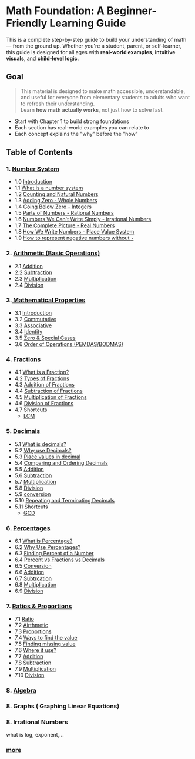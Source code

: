 # Math Foundation: A Beginner-Friendly Learning Guide

This is a complete step-by-step guide to build your understanding of math — from the ground up. Whether you're a student, parent, or self-learner, this guide is designed for all ages with **real-world examples**, **intuitive visuals**, and **child-level logic**.


## Goal
> This material is designed to make math accessible, understandable, and useful for everyone from elementary students to adults who want to refresh their understanding.  
> Learn **how math actually works**, not just how to solve fast.

* Start with Chapter 1 to build strong foundations
* Each section has real-world examples you can relate to
* Each concept explains the "why" before the "how"


## Table of Contents

### 1. [Number System](./Number_system/README.md#chapter-1-understanding-numbers-)
- 1.0 [Introduction](./Number_system/README.md#introduction)
- 1.1 [What is a number system](./Number_system/README.md#what-is-number-system)
- 1.2 [Counting and Natural Numbers](./Number_system/README.md#counting-and-natural-numbers)
- 1.3 [Adding Zero - Whole Numbers](./Number_system/README.md#adding-zero---whole-numbers)
- 1.4 [Going Below Zero - Integers](./Number_system/README.md#going-below-zero---integers)
- 1.5 [Parts of Numbers - Rational Numbers](./Number_system/README.md#parts-of-numbers---rational-numbers) 
- 1.6 [Numbers We Can't Write Simply - Irrational Numbers](./Number_system/README.md#numbers-we-cant-write-simply---irrational-numbers)
- 1.7 [The Complete Picture - Real Numbers](./Number_system/README.md#the-complete-picture---real-numbers)
- 1.8 [How We Write Numbers - Place Value System](./Number_system/README.md#how-we-write-numbers---place-value-system)
- 1.9 [How to represent negative numbers without `-`](./Number_system/BASE-2.md)


### 2. [Arithmetic (Basic Operations)](./Airthmetic/README.md#chapter-2-arithmetic)
- 2.1 [Addition](./Airthmetic/README.md#addition)
- 2.2 [Subtraction](./Airthmetic/README.md#subtraction)
- 2.3 [Multiplication](./Airthmetic/README.md#multiplication)
- 2.4 [Division](./Airthmetic/README.md#division)

### 3.[ Mathematical Properties](./properties/README.md#chapter-3-mathematical-properties)
- 3.1 [Introduction](./properties/README.md#introduction)
- 3.2 [Commutative](./properties/README.md#commutative-property)
- 3.3 [Associative ](./properties/README.md#associative-property)
- 3.4 [Identity](./properties/README.md#identity-property)
- 3.5 [Zero & Special Cases](./properties/README.md#zero--special-cases)
- 3.6 [Order of Operations (PEMDAS/BODMAS)](./properties/README.md#order-of-operations-pemdasbodmas)


### 4. [Fractions](./Fractions/README.md#chapter-4-fractions)
- 4.1 [What is a Fraction?](./Fractions/README.md#what-is-a-fraction)
- 4.2 [Types of Fractions](./Fractions/README.md#types-of-fractions)
- 4.3 [Addition of Fractions](./Fractions/README.md#addition)
- 4.4 [Subtraction of Fractions](./Fractions/README.md#subtraction)
- 4.5 [Multiplication of Fractions](./Fractions/README.md#multiplication)
- 4.6 [Division of Fractions](./Fractions/README.md#division)
- 4.7 Shortcuts
  - [LCM](./Fractions/README.md#lcm-least-common-multiple)


### 5. [Decimals](./Decimals/README.md#chapter-5-decimals)
- 5.1 [What is decimals?](./Decimals/README.md#what-is-decimal)
- 5.2 [Why use Decimals?](./Decimals/README.md#why-use-decimals)
- 5.3 [Place values in decimal](./Decimals/README.md#structure-of-a-decimal)
- 5.4 [Comparing and Ordering Decimals](./Decimals/README.md#comparing-and-ordering-decimals)
- 5.5 [Addition](./Decimals/README.md#addition)
- 5.6 [Subtraction](./Decimals/README.md#subtraction)
- 5.7 [Multiplication](./Decimals/README.md#multiplication)
- 5.8 [Division](./Decimals/README.md#division)
- 5.9 [conversion](./Decimals/README.md#conversion)
- 5.10 [Repeating and Terminating Decimals](./Decimals/README.md#terminating-decimals)
- 5.11 Shortcuts  
  - [GCD](./Decimals/README.md#gcd-greatest-common-divisior)


### 6. [Percentages](./Percentage/Readme.md#chapter-6-percentage)
- 6.1 [What is Percentage?](./Percentage/Readme.md#what-is-percentage)
- 6.2 [Why Use Percentages?](./Percentage/Readme.md#why-use-percentages)
- 6.3 [Finding Percent of a Number](./Percentage/Readme.md#how-to-calculate-percentage)
- 6.4 [Percent vs Fractions vs Decimals](./Percentage/Readme.md#percent-vs-fractions-vs-decimals)
- 6.5 [Conversion](./Percentage/Readme.md#converting)
- 6.6 [Addition](./Percentage/Readme.md#addition)
- 6.7 [Subtrcation](./Percentage/Readme.md#subtraction)
- 6.8 [Multiplication ](./Percentage/Readme.md#multiplication)
- 6.9 [Division](./Percentage/Readme.md#division)

### 7. [Ratios & Proportions](./Ratio/Readme.md#chapter-7-ratio)
- 7.1 [Ratio](./Ratio/Readme.md#what-is-ratio)
- 7.2 [Airthmetic](./Ratio/Readme.md#airthmetic)
- 7.3 [Proportions](./Ratio/Readme.md#what-is-proportions)
- 7.4 [Ways to find the value](./Ratio/Readme.md#ways-to-find-the-value)
- 7.5 [Finding missing value](./Ratio/Readme.md#finding-missing-value)
- 7.6 [Where it use?](./Ratio/Readme.md#where-it-use)
- 7.7 [Addition](./Ratio/Readme.md#addition)
- 7.8 [Subtraction](./Ratio/Readme.md#subtraction)
- 7.9 [Multiplication](./Ratio/Readme.md#in-direct-propertion-multiplication)
- 7.10 [Division](./Ratio/Readme.md#direct-proportion-division)

### 8. [Algebra](./Algebra/Index.md)

### 8. Graphs ( Graphing Linear Equations)

### 8. Irrational Numbers
what is log, exponent,...

### [more](./Knows/Readme.md)